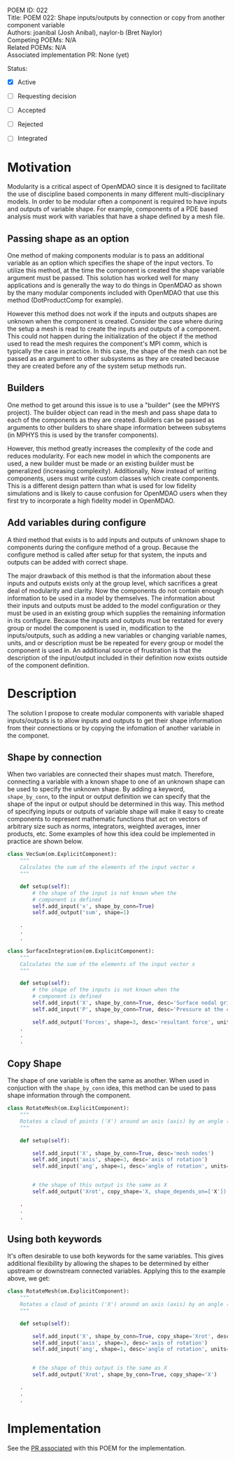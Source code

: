 POEM ID: 022  
Title:  POEM 022: Shape inputs/outputs by connection or copy from another component variable   
Authors: joanibal (Josh Anibal), naylor-b (Bret Naylor)  
Competing POEMs: N/A  
Related POEMs: N/A  
Associated implementation PR: None (yet)

Status:

- [x] Active
- [ ] Requesting decision
- [ ] Accepted
- [ ] Rejected
- [ ] Integrated


# Motivation

Modularity is a critical aspect of OpenMDAO since it is designed to facilitate the use of discipline based components in many different multi-disciplinary models. 
In order to be modular often a component is required to have inputs and outputs of variable shape.
For example, components of a PDE based analysis must work with variables that have a shape defined by a mesh file.


Passing shape as an option 
--------------------------
One method of making components modular is to pass an additional variable as an option which specifies the shape of the input vectors. 
To utilize this method, at the time the component is created the shape variable argument must be passed. 
This solution has worked well for many applications and is generally the way to do things in OpenMDAO as shown by the many modular components included with OpenMDAO that use this method (DotProductComp for example). 

However this method does not work if the inputs and outputs shapes are unknown when the component is created. 
Consider the case where during the setup a mesh is read to create the inputs and outputs of a component.
This could not happen during the initialization of the object if the method used to read the mesh requires the component's MPI comm, which is typically the case in practice.
In this case, the shape of the mesh can not be passed as an argument to other subsystems as they are created because they are created before any of the system setup methods run.


Builders
--------
One method to get around this issue is to use a "builder" (see the MPHYS project).
The builder object can read in the mesh and pass shape data to each of the components as they are created. 
Builders can be passed as arguments to other builders to share shape information between subsytems (in MPHYS this is used by the transfer components).

However, this method greatly increases the complexity of the code and reduces modularity. 
For each new model in which the components are used, a new builder must be made or an existing builder must be generalized (increasing complexity). 
Additionally, Now instead of writing components, users must write custom classes which create components. 
This is a different design pattern than what is used for low fidelity simulations and is likely to cause confusion for OpenMDAO users when they first try to incorporate a high fidelity model in OpenMDAO.


Add variables during configure
------------------------------
A third method that exists is to add inputs and outputs of unknown shape to components during the configure method of a group.
Because the configure method is called after setup for that system, the inputs and outputs can be added with correct shape. 

The major drawback of this method is that the information about these inputs and outputs exists only at the group level, which sacrifices a great deal of modularity and clarity. 
Now the components do not contain enough information to be used in a model by themselves.
The information about their inputs and outputs must be added to the model configuration or they must be used in an existing group which supplies the remaining information in its configure.
Because the inputs and outputs must be restated for every group or model the component is used in, modification to the inputs/outputs, such as adding a new variables or changing variable names, units, and or description must be be repeated for every group or model the component is used in. 
An additional source of frustration is that the description of the input/output included in their definition now exists outside of the component definition. 



# Description

The solution I propose to create modular components with variable shaped inputs/outputs is to allow inputs and outputs to get their shape information from their connections or by copying the infomation of another variable in the componet. 

Shape by connection
-------------------
When two variables are connected their shapes must match. 
Therefore, connecting a variable with a known shape to one of an unknown shape can be used to specify the unknown shape. 
By adding a keyword, `shape_by_conn`, to the input or output definition we can specify that the shape of the input or output should be determined in this way.
This method of specifying inputs or outputs of variable shape will make it easy to create components to represent mathematic functions that 
act on vectors of arbitrary size such as norms, integrators, weighted averages, inner products, etc. 
Some examples of how this idea could be implemented in practice are shown below. 



```python
class VecSum(om.ExplicitComponent):
    """
    Calculates the sum of the elements of the input vector x
    """

    def setup(self):
        # the shape of the input is not known when the 
        # component is defined
        self.add_input('x', shape_by_conn=True)
        self.add_output('sum', shape=1)

    .
    .
    .
```


```python
class SurfaceIntegration(om.ExplicitComponent):
    """
    Calculates the sum of the elements of the input vector x
    """

    def setup(self):
        # the shape of the inputs is not known when the 
        # component is defined
        self.add_input('X', shape_by_conn=True, desc='Surface nodal grid points', units='m')
        self.add_input('P', shape_by_conn=True, desc='Pressure at the cell center', units='Pa')

        self.add_output('Forces', shape=3, desc='resultant force', units='N')
    .
    .
    .
```


Copy Shape 
----------
The shape of one variable is often the same as another. 
When used in conjuction with the `shape_by_conn` idea, this method can be used to pass shape information through the component. 


```python
class RotateMesh(om.ExplicitComponent):
    """
    Rotates a cloud of points ('X') around an axis (axis) by an angle (ang) to create a new set of points ('Xrot').
    """

    def setup(self):

        self.add_input('X', shape_by_conn=True, desc='mesh nodes')
        self.add_input('axis', shape=3, desc='axis of rotation')
        self.add_input('ang', shape=1, desc='angle of rotation', units='rad')


        # the shape of this output is the same as X
        self.add_output('Xrot', copy_shape='X, shape_depends_on=['X'])

    .
    .
    .
```

Using both keywords
-------------------

It's often desirable to use both keywords for the same variables.  This gives additional 
flexibility by allowing the shapes to be determined by either upstream or downstream
connected variables.  Applying this to the example above, we get:


```python
class RotateMesh(om.ExplicitComponent):
    """
    Rotates a cloud of points ('X') around an axis (axis) by an angle (ang) to create a new set of points ('Xrot').
    """

    def setup(self):

        self.add_input('X', shape_by_conn=True, copy_shape='Xrot', desc='mesh nodes')
        self.add_input('axis', shape=3, desc='axis of rotation')
        self.add_input('ang', shape=1, desc='angle of rotation', units='rad')


        # the shape of this output is the same as X
        self.add_output('Xrot', shape_by_conn=True, copy_shape='X')

    .
    .
    .
```


# Implementation
See the [PR associated](https://github.com/OpenMDAO/OpenMDAO/pull/1671) with this POEM for the implementation. 







